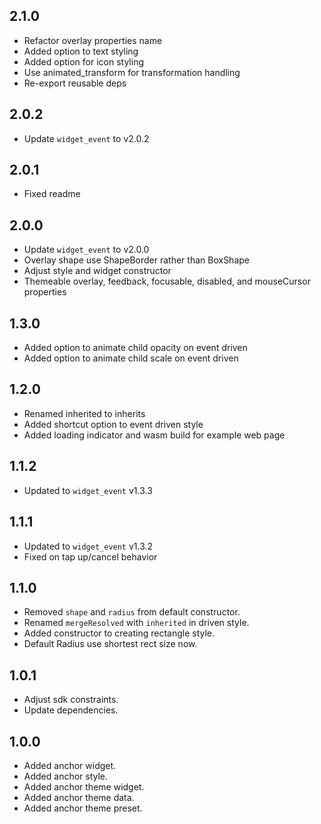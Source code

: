 ## 2.1.0

* Refactor overlay properties name
* Added option to text styling
* Added option for icon styling
* Use animated_transform for transformation handling
* Re-export reusable deps

## 2.0.2

* Update `widget_event` to v2.0.2

## 2.0.1

* Fixed readme

## 2.0.0

* Update `widget_event` to v2.0.0
* Overlay shape use ShapeBorder rather than BoxShape
* Adjust style and widget constructor
* Themeable overlay, feedback, focusable, disabled, and mouseCursor properties

## 1.3.0

* Added option to animate child opacity on event driven
* Added option to animate child scale on event driven

## 1.2.0

* Renamed inherited to inherits
* Added shortcut option to event driven style
* Added loading indicator and wasm build for example web page

## 1.1.2

* Updated to `widget_event` v1.3.3

## 1.1.1

* Updated to `widget_event` v1.3.2
* Fixed on tap up/cancel behavior

## 1.1.0

* Removed `shape` and `radius` from default constructor.
* Renamed `mergeResolved` with `inherited` in driven style.
* Added constructor to creating rectangle style.
* Default Radius use shortest rect size now.

## 1.0.1

* Adjust sdk constraints.
* Update dependencies.

## 1.0.0

* Added anchor widget.
* Added anchor style.
* Added anchor theme widget.
* Added anchor theme data.
* Added anchor theme preset.
